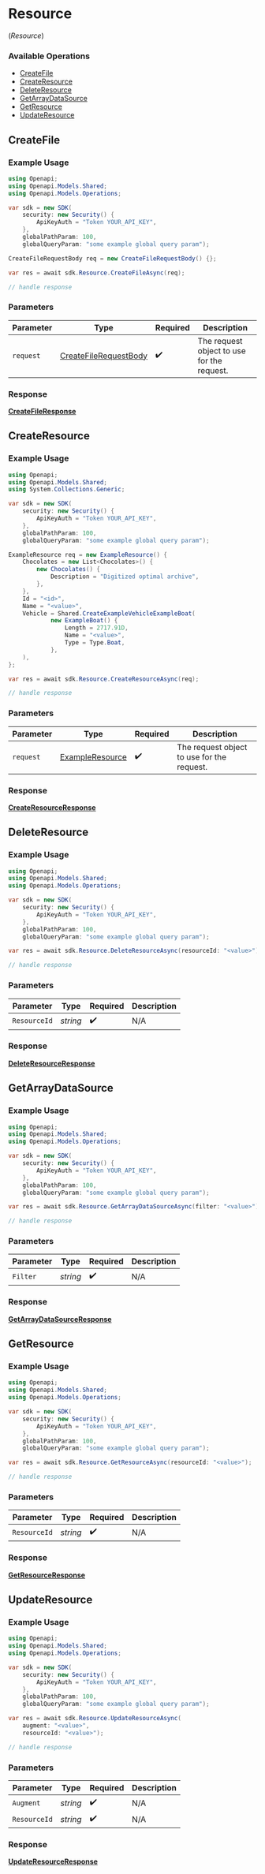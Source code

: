 # Resource
(*Resource*)

### Available Operations

* [CreateFile](#createfile)
* [CreateResource](#createresource)
* [DeleteResource](#deleteresource)
* [GetArrayDataSource](#getarraydatasource)
* [GetResource](#getresource)
* [UpdateResource](#updateresource)

## CreateFile

### Example Usage

```csharp
using Openapi;
using Openapi.Models.Shared;
using Openapi.Models.Operations;

var sdk = new SDK(
    security: new Security() {
        ApiKeyAuth = "Token YOUR_API_KEY",
    },
    globalPathParam: 100,
    globalQueryParam: "some example global query param");

CreateFileRequestBody req = new CreateFileRequestBody() {};

var res = await sdk.Resource.CreateFileAsync(req);

// handle response
```

### Parameters

| Parameter                                                                 | Type                                                                      | Required                                                                  | Description                                                               |
| ------------------------------------------------------------------------- | ------------------------------------------------------------------------- | ------------------------------------------------------------------------- | ------------------------------------------------------------------------- |
| `request`                                                                 | [CreateFileRequestBody](../../Models/Operations/CreateFileRequestBody.md) | :heavy_check_mark:                                                        | The request object to use for the request.                                |


### Response

**[CreateFileResponse](../../Models/Operations/CreateFileResponse.md)**


## CreateResource

### Example Usage

```csharp
using Openapi;
using Openapi.Models.Shared;
using System.Collections.Generic;

var sdk = new SDK(
    security: new Security() {
        ApiKeyAuth = "Token YOUR_API_KEY",
    },
    globalPathParam: 100,
    globalQueryParam: "some example global query param");

ExampleResource req = new ExampleResource() {
    Chocolates = new List<Chocolates>() {
        new Chocolates() {
            Description = "Digitized optimal archive",
        },
    },
    Id = "<id>",
    Name = "<value>",
    Vehicle = Shared.CreateExampleVehicleExampleBoat(
            new ExampleBoat() {
                Length = 2717.91D,
                Name = "<value>",
                Type = Type.Boat,
            },
    ),
};

var res = await sdk.Resource.CreateResourceAsync(req);

// handle response
```

### Parameters

| Parameter                                                 | Type                                                      | Required                                                  | Description                                               |
| --------------------------------------------------------- | --------------------------------------------------------- | --------------------------------------------------------- | --------------------------------------------------------- |
| `request`                                                 | [ExampleResource](../../Models/Shared/ExampleResource.md) | :heavy_check_mark:                                        | The request object to use for the request.                |


### Response

**[CreateResourceResponse](../../Models/Operations/CreateResourceResponse.md)**


## DeleteResource

### Example Usage

```csharp
using Openapi;
using Openapi.Models.Shared;
using Openapi.Models.Operations;

var sdk = new SDK(
    security: new Security() {
        ApiKeyAuth = "Token YOUR_API_KEY",
    },
    globalPathParam: 100,
    globalQueryParam: "some example global query param");

var res = await sdk.Resource.DeleteResourceAsync(resourceId: "<value>");

// handle response
```

### Parameters

| Parameter          | Type               | Required           | Description        |
| ------------------ | ------------------ | ------------------ | ------------------ |
| `ResourceId`       | *string*           | :heavy_check_mark: | N/A                |


### Response

**[DeleteResourceResponse](../../Models/Operations/DeleteResourceResponse.md)**


## GetArrayDataSource

### Example Usage

```csharp
using Openapi;
using Openapi.Models.Shared;
using Openapi.Models.Operations;

var sdk = new SDK(
    security: new Security() {
        ApiKeyAuth = "Token YOUR_API_KEY",
    },
    globalPathParam: 100,
    globalQueryParam: "some example global query param");

var res = await sdk.Resource.GetArrayDataSourceAsync(filter: "<value>");

// handle response
```

### Parameters

| Parameter          | Type               | Required           | Description        |
| ------------------ | ------------------ | ------------------ | ------------------ |
| `Filter`           | *string*           | :heavy_check_mark: | N/A                |


### Response

**[GetArrayDataSourceResponse](../../Models/Operations/GetArrayDataSourceResponse.md)**


## GetResource

### Example Usage

```csharp
using Openapi;
using Openapi.Models.Shared;
using Openapi.Models.Operations;

var sdk = new SDK(
    security: new Security() {
        ApiKeyAuth = "Token YOUR_API_KEY",
    },
    globalPathParam: 100,
    globalQueryParam: "some example global query param");

var res = await sdk.Resource.GetResourceAsync(resourceId: "<value>");

// handle response
```

### Parameters

| Parameter          | Type               | Required           | Description        |
| ------------------ | ------------------ | ------------------ | ------------------ |
| `ResourceId`       | *string*           | :heavy_check_mark: | N/A                |


### Response

**[GetResourceResponse](../../Models/Operations/GetResourceResponse.md)**


## UpdateResource

### Example Usage

```csharp
using Openapi;
using Openapi.Models.Shared;
using Openapi.Models.Operations;

var sdk = new SDK(
    security: new Security() {
        ApiKeyAuth = "Token YOUR_API_KEY",
    },
    globalPathParam: 100,
    globalQueryParam: "some example global query param");

var res = await sdk.Resource.UpdateResourceAsync(
    augment: "<value>",
    resourceId: "<value>");

// handle response
```

### Parameters

| Parameter          | Type               | Required           | Description        |
| ------------------ | ------------------ | ------------------ | ------------------ |
| `Augment`          | *string*           | :heavy_check_mark: | N/A                |
| `ResourceId`       | *string*           | :heavy_check_mark: | N/A                |


### Response

**[UpdateResourceResponse](../../Models/Operations/UpdateResourceResponse.md)**

